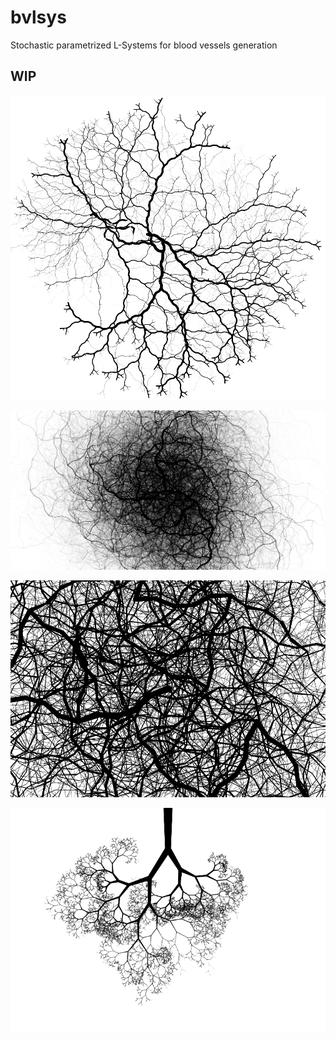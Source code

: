 # bvlsys
Stochastic parametrized L-Systems for blood vessels generation

## WIP

![Blood Vessel Network](/wip/bv01.png?raw=true "Blood Vessel Network")

![Tangled](/wip/tangled01.png?raw=true "Tangled")

![Net](/wip/net.png?raw=true "Net")

![Tree](/wip/tree.png?raw=true "Tree")